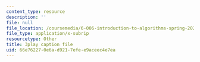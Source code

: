 ```yaml
---
content_type: resource
description: ''
file: null
file_location: /coursemedia/6-006-introduction-to-algorithms-spring-2020/66e762270e6ad9217efee9aceec4e7ea_U1JYwHcFfso.srt
file_type: application/x-subrip
resourcetype: Other
title: 3play caption file
uid: 66e76227-0e6a-d921-7efe-e9aceec4e7ea
---
```

